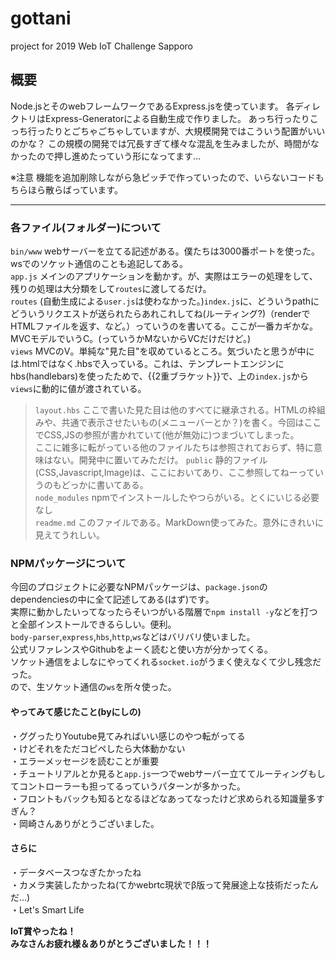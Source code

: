 
# gottani

project for 2019 Web IoT Challenge Sapporo

## 概要

Node.jsとそのwebフレームワークであるExpress.jsを使っています。
各ディレクトリはExpress-Generatorによる自動生成で作りました。
あっち行ったりこっち行ったりとごちゃごちゃしていますが、大規模開発ではこういう配置がいいのかな？
この規模の開発では冗長すぎて様々な混乱を生みましたが、時間がなかったので押し進めたっていう形になってます…

※注意
機能を追加削除しながら急ピッチで作っていったので、いらないコードもちらほら散らばっています。

---

### 各ファイル(フォルダー)について

`bin/www` webサーバーを立てる記述がある。僕たちは3000番ポートを使った。wsでのソケット通信のことも追記してある。  
`app.js` メインのアプリケーションを動かす。が、実際はエラーの処理をして、残りの処理は大分類をして`routes`に渡してるだけ。  
`routes` (自動生成による`user.js`は使わなかった。)`index.js`に、どういうpathにどういうリクエストが送られたらあれこれしてね(ルーティング?)（renderでHTMLファイルを返す、など。）っていうのを書いてる。ここが一番カギかな。MVCモデルでいうC。(っていうかMないからVCだけだけど。)  
`views` MVCのV。単純な"見た目"を収めているところ。気づいたと思うが中には.htmlではなく.hbsで入っている。これは、テンプレートエンジンにhbs(handlebars)を使ったためで、{{2重ブラケット}}で、上の`index.js`から`views`に動的に値が渡されている。  
>`layout.hbs` ここで書いた見た目は他のすべてに継承される。HTMLの枠組みや、共通で表示させたいもの(メニューバーとか？)を書く。今回はここでCSS,JSの参照が書かれていて(他が無効に)つまづいてしまった。  
> ここに雑多に転がっている他のファイルたちは参照されておらず、特に意味はない。開発中に置いてみただけ。
`public` 静的ファイル(CSS,Javascript,Image)は、ここにおいてあり、ここ参照してねーっていうのもどっかに書いてある。  
`node_modules` npmでインストールしたやつらがいる。とくにいじる必要なし  
`readme.md` このファイルである。MarkDown使ってみた。意外にきれいに見えてうれしい。  

### NPMパッケージについて

今回のプロジェクトに必要なNPMパッケージは、`package.json`のdependenciesの中に全て記述してある(はず)です。  
実際に動かしたいってなったらそいつがいる階層で`npm install -y`などを打つと全部インストールできるらしい。便利。  
`body-parser`,`express`,`hbs`,`http`,`ws`などはバリバリ使いました。  
公式リファレンスやGithubをよーく読むと使い方が分かってくる。  
ソケット通信をよしなにやってくれる`socket.io`がうまく使えなくて少し残念だった。  
ので、生ソケット通信の`ws`を所々使った。  

#### やってみて感じたこと(byにしの)

・ググったりYoutube見てみればいい感じのやつ転がってる  
・けどそれをただコピペしたら大体動かない  
・エラーメッセージを読むことが重要  
・チュートリアルとか見ると`app.js`一つでwebサーバー立ててルーティングもしてコントローラーも担ってるっていうパターンが多かった。  
・フロントもバックも知るとなるほどなあってなったけど求められる知識量多すぎん？  
・岡崎さんありがとうございました。  

#### さらに

・データベースつなぎたかったね  
・カメラ実装したかったね(てかwebrtc現状でβ版って発展途上な技術だったんだ…)  
・Let's Smart Life  

__IoT賞やったね！__  
__みなさんお疲れ様＆ありがとうございました！！！__
